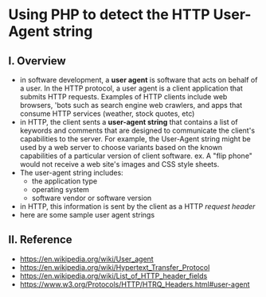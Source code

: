 # Using PHP to detect the HTTP User-Agent string

## I. Overview
- in software development, a **user agent** is software that acts on behalf of a user. In the HTTP protocol, a user agent is a client application that submits HTTP requests. Examples of HTTP clients include web browsers, 'bots such as search engine web crawlers, and apps that consume HTTP services (weather, stock quotes, etc)
- in HTTP, the client sents a **user-agent string** that contains a list of keywords and comments that are designed to communicate the client's capabilities to the server. For example, the User-Agent string might be used by a web server to choose variants based on the known capabilities of a particular version of client software. ex. A "flip phone" would not receive a web site's images and CSS style sheets.
- The user-agent string includes:
  - the application type
  - operating system
  - software vendor or software version
- in HTTP, this information is sent by the client as a HTTP *request header*
- here are some sample user agent strings
  


## II. Reference
- https://en.wikipedia.org/wiki/User_agent
- https://en.wikipedia.org/wiki/Hypertext_Transfer_Protocol
- https://en.wikipedia.org/wiki/List_of_HTTP_header_fields
- https://www.w3.org/Protocols/HTTP/HTRQ_Headers.html#user-agent
